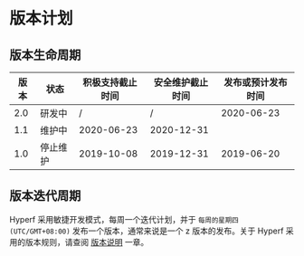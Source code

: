 # 版本计划

## 版本生命周期

| 版本 | 状态   | 积极支持截止时间 | 安全维护截止时间 | 发布或预计发布时间 |
| ---- | -------- | ---------------- | ---------------- | ------------------ |
| 2.0  | 研发中 | /                | /                | 2020-06-23         |
| 1.1  | 维护中 | 2020-06-23       | 2020-12-31       |                    |
| 1.0  | 停止维护 | 2019-10-08       | 2019-12-31       | 2019-06-20         |

## 版本迭代周期

Hyperf 采用敏捷开发模式，每周一个迭代计划，并于 `每周的星期四 (UTC/GMT+08:00)` 发布一个版本，通常来说是一个 z 版本的发布。关于 Hyperf 采用的版本规则，请查阅 [版本说明](zh/versions.md) 一章。
